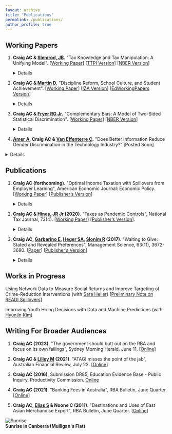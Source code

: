 ```yaml
---
layout: archive
title: "Publications"
permalink: /publications/
author_profile: true
---
```


## Working Papers

1. **Craig AC & [Slemrod, JB](https://webuser.bus.umich.edu/jslemrod/).** "Tax Knowledge and Tax Manipulation: A Unifying Model". [[Working Paper](../../files/knowledge.pdf)] [[TTPI Version](https://taxpolicy.crawford.anu.edu.au/publication/ttpi-working-papers/20349/tax-knowledge-and-tax-manipulation-unifying-model)] [[NBER Version](https://www.nber.org/papers/w30151)] <details>Taxpayers face complex tax systems, which many struggle to understand while others strive to exploit. We characterize optimal tax rates and taxpayer education when heterogeneous individuals have an incomplete understanding of the tax system. The analysis shows how learning about tax minimization strategies is isomorphic to learning about tax rates. In both cases, the government faces a trade-off: Educating taxpayers allows them to better optimize, but affects government revenue. The optimal amount of taxpayer education and redistribution are both characterized by aggregate sufficient statistics, which do not require information about how biases or behavioral responses vary across decision margins.</details>

2. **Craig AC & [Martin D](https://scholar.harvard.edu/david-martin).** "Discipline Reform, School Culture, and Student Achievement". [[Working Paper](../../files/suspensions_paper.pdf)] [[IZA Version](http://sites.lsa.umich.edu/ashcraig/wp-content/uploads/sites/716/2021/06/suspensions_paper.pdf)] [[EdWorkingPapers Version](https://www.edworkingpapers.com/ai23-722)] <details>Does relaxing strict school discipline policies improve student achievement, or lead to classroom disorder? We study a 2012 reform in New York City public middle schools that eliminated suspensions for non-violent, disorderly behavior, replacing them with less disruptive interventions. Using a difference-in-differences framework, we exploit the sharp timing of the reform and natural variation in its impact to measure the effect of reducing suspensions on student achievement. Math scores of students in more-affected schools rose by 0.05 standard deviations relative to other schools over the three years after the policy change. Reading scores rose by 0.03 standard deviations. Only a small portion of these aggregate benefits can be explained by the direct impact of eliminating suspensions on students who would have been suspended under the old policy. Instead, test score gains are associated with improvements in school culture, as measured by the quality of student-teacher relationships and perceptions of safety at school. These improvements benefited students even if they were unlikely to be suspended themselves.</details>

3. **Craig AC & [Fryer RG Jr](https://scholar.harvard.edu/fryer/home).** "Complementary Bias: A Model of Two-Sided Statistical Discrimination". [[Working Paper](../../files/twosided.pdf)] [[NBER Version](https://www.nber.org/papers/w23811)] <details>We introduce a model of two-sided statistical discrimination in which worker and firm beliefs are complementary. Firms try to infer whether workers have made investments required for them to be productive, and simultaneously, workers try to deduce whether firms have made investments necessary for them to thrive. When multiple equilibria exist, group differences are sustained by both sides of the interaction – workers and firms. Strategic complementarity between the two sides complicates both empirical analysis designed to detect discrimination and policy meant to alleviate it. Affirmative action is much less effective than in traditional statistical discrimination models. More generally, we demonstrate the futility of policies that are designed to correct gender and racial disparities but do not address both sides of the coordination problem. We propose a two-sided version of “investment insurance” – a highly effective and potentially cheap policy in which the government (after observing a noisy version of the employer’s signal) offers to hire any worker who it believes to be qualified and whom the employers do not offer a job. The paper concludes by proposing a way to identify statistical discrimination by employers when beliefs are complements.</details>

4. **[Amer A](https://bfi.uchicago.edu/scholar/amer-abdelrahman/), Craig AC & [Van Effenterre C](https://sites.google.com/site/vaneffenterreclementine/home).** "Does Better Information Reduce Gender Discrimination in the Technology Industry?" [Posted Soon]
<details>Performance evaluation matters for hiring and promotion decisions. We combine experiments with administrative data to document study gender bias in evaluations of the code written by computer programmers. Leveraging 60,000 mock interviews from an online platform for software engineers, we document that women receive lower ratings for code quality than men, controlling for individual characteristics and measures of code quality which we show to be predictive of future labor market outcomes. We then ask what drives these gaps, and whether they can be reduced by changing what evaluators see. We explore three conditions which vary the information presented to evaluators. In blind evaluations of the code alone, there is no gender gap. No gap is introduced when gender is revealed to the evaluator via the coder's first name. However, large gender gaps arise when participants interact by video chat, even when evaluators can see whether the code produces the correct answers to test cases. These results are hard to reconcile with traditional economic models of discrimination. Instead, the fact that the degree of bias depends on context is more consistent with a form of implicit bias that arises with personal interaction.</details>

## Publications

1. **Craig AC (forthcoming)**. "Optimal Income Taxation with Spillovers from Employer Learning", American Economic Journal: Economic Policy. [[Working Paper](../../files/craig_jmp.pdf)] [[Publisher’s Version](https://www.aeaweb.org/articles?id=10.1257/pol.20210062)] <details>I study optimal income taxation when human capital investment is imperfectly observable by employers. In the model, Bayesian inference about worker productivity compresses the wage distribution, lowering the private return to human capital investment. An externality arises: given the same information, employers form more favorable beliefs about each individual if workers are generally more productive. The significance of this externality hinges on the accuracy of employers’ beliefs and the responsiveness of human capital investments to taxation. For the United States, the spillover from human capital investment reduces optimal marginal tax rates by 13 percentage points at 100,000 dollars of income.</details>

2. **Craig AC & [Hines, JR Jr](https://lsa.umich.edu/econ/people/faculty/jrhines.html) (2020)**. "Taxes as Pandemic Controls", National Tax Journal, 73(4). [[Working Paper](../../files/covid_craighines.pdf)] [[Publisher’s Version](https://www.journals.uchicago.edu/doi/abs/10.17310/ntj.2020.4.02)]. <details>Tax policy can play important roles in limiting the spread of communicable disease, and in managing the economic fallout of a pandemic. Taxes on business activities that bring workers or customers into close contact with each other offer efficient alternatives to broad regulatory measures such as shutdowns, which have been effective but enormously costly. Corrective taxation also helps raise the revenue required to cover elevated government expenditure during the pandemic. Moreover, the restricted consumer choice that accompanies a pandemic reduces the welfare cost of raising tax revenue from higher-income taxpayers, making it a good time for deficit closure. Current U.S. tax measures serve some of these functions, but additional measures could further limit the spread of disease while also addressing government budget deficits.</details>

3. **Craig AC, [Garbarino E](https://business.sydney.edu.au/staff/ellen.garbarino), [Heger SA](https://sydney.edu.au/arts/about/our-people/academic-staff/stephanie-heger.html), [Slonim R](https://sydney.edu.au/arts/about/our-people/academic-staff/robert-slonim.html) (2017)**. "Waiting to Give: Stated and Revealed Preferences", Management Science, 63(11), 3672-3690. [[Paper](http://www.stephanieheger.com/uploads/2/4/3/5/24354892/waitingtogivefinal_saheger.pdf)] [[Publisher’s Version](https://pubsonline.informs.org/doi/pdf/10.1287/mnsc.2016.2504)] <details>We estimate and compare the effect of increased time costs on consumer satisfaction and behavior. We are able to move beyond the existing literature, which focuses on satisfaction and intention, and estimate the effect of waiting time on return behavior. Further, we do so in a prosocial context and our measure of cost is the length of time a blood donor spends waiting. We find that relying on satisfaction data masks important time cost sensitivities; namely, it is not how the donor feels about the wait time that matters for return behavior, but rather the actual duration of the wait. Consistent with theory we develop, our results indicate that waiting has a significant longer-term social cost: we estimate that a 38% increase (equivalent to one standard deviation) in the average wait would result in a 10% decrease in donations per year.</details>



## Works in Progress

Using Network Data to Measure Social Returns and Improve Targeting of Crime-Reduction Interventions (with [Sara Heller](https://sites.google.com/view/sara-heller/home)) [[Preliminary Note on READI Spillovers](https://drive.google.com/file/d/1rbkj03yo_RAN2qdtjJFhhvS4WhcgApR2/view)]

Improving Youth Hiring Decisions with Data and Machine Predictions (with [Hyunjin Kim](https://www.kimhyunjin.com/))


## Writing For Broader Audiences

1. **Craig AC (2023)**. "The government should butt out on the RBA and focus on its own failings", Sydney Morning Herald, June 11. [[Online](https://www.smh.com.au/business/the-economy/the-government-should-butt-out-on-the-rba-and-focus-on-its-own-failings-20230609-p5dfgz.html)] 

2. **Craig AC & [Lilley M](https://cbe.anu.edu.au/about/staff-directory/matthew-lilley) (2021)**. "ATAGI misses the point of the jab", Australian Financial Review, July 22. [[Online](https://www.afr.com/policy/economy/atagi-misses-the-point-of-the-jab-20210720-p58bd6)] 

3. **Craig AC (2016)**, Submission DR85, Education Evidence Base - Public Inquiry, Productivity Commission. [Online](https://www.pc.gov.au/__data/assets/word_doc/0009/207675/subdr085-education-evidence.docx)

4. **Craig AC (2021)**. "Banking Fees in Australia", RBA Bulletin, June Quarter. [[Online](https://www.rba.gov.au/publications/bulletin/2014/jun/pdf/bu-0614-5.pdf)]
   
5. **Craig AC, [Elias S](https://sites.google.com/view/stephenelias) & Noone C (2011)**. "Destinations and Uses of East Asian Merchandise Export", RBA Bulletin, June Quarter. [[Online](https://www.rba.gov.au/publications/bulletin/2011/jun/pdf/bu-0611-2.pdf)] 






![Sunrise](https://ashleycraig.com/images/IMG_1459.jpg "Sunrise in Canberra (Mulligan's Flat)")
<br>**Sunrise in Canberra (Mulligan's Flat)**

